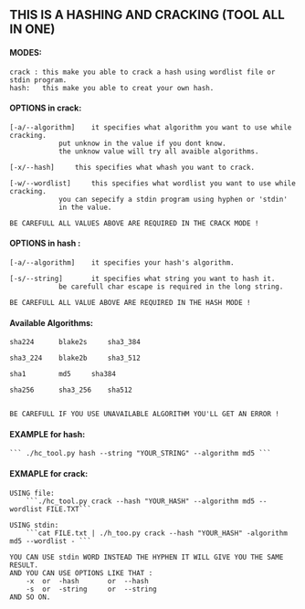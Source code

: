 ## THIS IS A HASHING AND CRACKING (TOOL ALL IN ONE)



#### MODES:
	crack :	this make you able to crack a hash using wordlist file or stdin program.
	hash:	this make you able to creat your own hash.


#### OPTIONS in crack:
	[-a/--algorithm]	it specifies what algorithm you want to use while cracking.
				put unknow in the value if you dont know.
				the unknow value will try all avaible algorithms.

	[-x/--hash]		this specifies what whash you want to crack.

	[-w/--wordlist]		this specifies what wordlist you want to use while cracking.
				you can sepecify a stdin program using hyphen or 'stdin'
				in the value.

	BE CAREFULL ALL VALUES ABOVE ARE REQUIRED IN THE CRACK MODE !



#### OPTIONS in hash :
	[-a/--algorithm]	it specifies your hash's algorithm.

	[-s/--string]		it specifies what string you want to hash it.
				be carefull char escape is required in the long string.

	BE CAREFULL ALL VALUE ABOVE ARE REQUIRED IN THE HASH MODE !



#### Available Algorithms:

	sha224		blake2s		sha3_384

	sha3_224	blake2b		sha3_512

	sha1		md5		sha384

	sha256		sha3_256	sha512


	BE CAREFULL IF YOU USE UNAVAILABLE ALGORITHM YOU'LL GET AN ERROR !



#### EXAMPLE for hash:
	``` ./hc_tool.py hash --string "YOUR_STRING" --algorithm md5 ```

#### EXMAPLE for crack:
	USING file:
		```./hc_tool.py crack --hash "YOUR_HASH" --algorithm md5 --wordlist FILE.TXT```

	USING stdin:
		```cat FILE.txt | ./h_too.py crack --hash "YOUR_HASH" -algorithm md5 --wordlist - ```

	YOU CAN USE stdin WORD INSTEAD THE HYPHEN IT WILL GIVE YOU THE SAME RESULT.
	AND YOU CAN USE OPTIONS LIKE THAT :
		-x	or	-hash		or	--hash
		-s	or	-string		or	--string
	AND SO ON.
